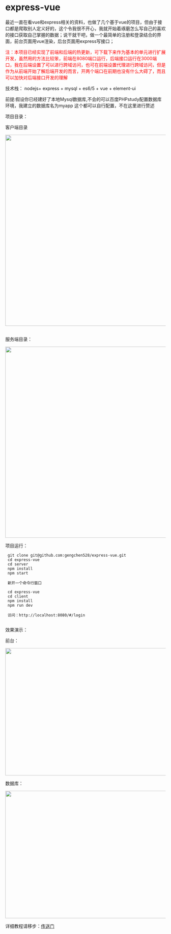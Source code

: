 # express-vue

最近一直在看vue和express相关的资料，也做了几个基于vue的项目，但由于接口都是爬取别人定义好的，这个令我很不开心，我就开始着琢磨怎么写自己的喜欢的接口获取自己掌握的数据；说干就干吧，做一个最简单的注册和登录结合的界面，前台页面用vue渲染，后台页面用express写接口；

<div >
<font color="red"> 
注：本项目已经实现了前端和后端的热更新，可下载下来作为基本的单元进行扩展开发，虽然用的方法比较笨，前端在8080端口运行，后端接口运行在3000端口，我在后端设置了可以进行跨域访问，也可在前端设置代理进行跨域访问，但是作为从前端开始了解后端开发的而言，开两个端口在前期也没有什么大碍了，而且可以加快对后端接口开发的理解
</font>
</div>



技术栈： nodejs+ express + mysql + es6/5 + vue + element-ui

前提:假设你已经建好了本地Mysql数据库,不会的可以百度PHPstudy配置数据库环境，我建立的数据库名为myapp 这个都可以自行配置，不在这里进行赘述

项目目录：

客户端目录
<div align=center><img width="550" height="600" src="http://image.bloggeng.com/gitblog/vue.jpg"/></div>
</br>

服务端目录：

 <div align=center><img width="550" height="600" src="http://image.bloggeng.com/gitblog/express.jpg"/></div>

项目运行：
```
 git clone git@github.com:gengchen528/express-vue.git
 cd express-vue
 cd server
 npm install
 npm start
 
 新开一个命令行窗口
 
 cd express-vue
 cd client
 npm install
 npm run dev
 
 访问：http://localhost:8080/#/login 
 
 ```
效果演示：

前台：
<div align=center><img width="550" height="400" src="http://image.bloggeng.com/gitblog/resign.jpg"/></div>

数据库： 
<div align=center><img width="550" height="400" src="http://image.bloggeng.com/gitblog/mysql.jpg"/></div>


详细教程请移步：[传送门]()